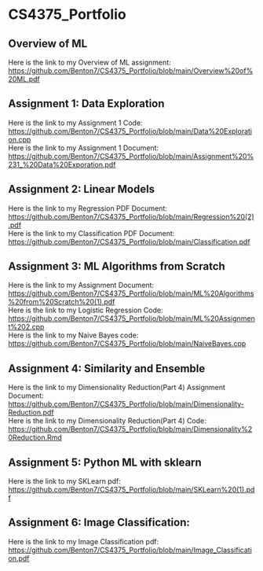 # CS4375_Portfolio

## Overview of ML
Here is the link to my Overview of ML assignment:  
https://github.com/Benton7/CS4375_Portfolio/blob/main/Overview%20of%20ML.pdf

## Assignment 1: Data Exploration
Here is the link to my Assignment 1 Code:  
https://github.com/Benton7/CS4375_Portfolio/blob/main/Data%20Exploration.cpp   
Here is the link to my Assignment 1 Document:   
https://github.com/Benton7/CS4375_Portfolio/blob/main/Assignment%20%231_%20Data%20Exporation.pdf  
## Assignment 2: Linear Models
Here is the link to my Regression PDF Document:   
https://github.com/Benton7/CS4375_Portfolio/blob/main/Regression%20(2).pdf   
Here is the link to my Classification PDF Document:   
https://github.com/Benton7/CS4375_Portfolio/blob/main/Classification.pdf  

## Assignment 3: ML Algorithms from Scratch
Here is the link to my Assignment Document:  
https://github.com/Benton7/CS4375_Portfolio/blob/main/ML%20Algorithms%20from%20Scratch%20(1).pdf  
Here is the link to my Logistic Regression Code:  
https://github.com/Benton7/CS4375_Portfolio/blob/main/ML%20Assignment%202.cpp  
Here is the link to my Naive Bayes code:  
https://github.com/Benton7/CS4375_Portfolio/blob/main/NaiveBayes.cpp

## Assignment 4: Similarity and Ensemble  
Here is the link to my Dimensionality Reduction(Part 4) Assignment Document:  
https://github.com/Benton7/CS4375_Portfolio/blob/main/Dimensionality-Reduction.pdf  
Here is the link to my Dimensionality Reduction(Part 4) Code:  
https://github.com/Benton7/CS4375_Portfolio/blob/main/Dimensionality%20Reduction.Rmd  
## Assignment 5: Python ML with sklearn  
Here is the link to my SKLearn pdf:   
https://github.com/Benton7/CS4375_Portfolio/blob/main/SKLearn%20(1).pdf    
## Assignment 6: Image Classification:   
Here is the link to my Image Classification pdf:  
https://github.com/Benton7/CS4375_Portfolio/blob/main/Image_Classification.pdf  



